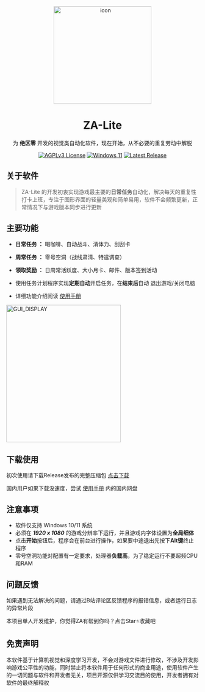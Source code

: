 





<div align="center">
<img width="256" height="256" alt="icon" src="https://github.com/user-attachments/assets/579dcd01-c68a-420f-8a15-e1269bf12f57" />
  <h1>ZA-Lite  </h1>
  
  为 <b>绝区零</b> 开发的视觉类自动化软件，现在开始，从不必要的重复劳动中解脱
 <br>
 
 [![AGPLv3 License](https://img.shields.io/badge/License-AGPL%20v3-blue.svg)](https://www.gnu.org/licenses/agpl-3.0) [![Windows 11](https://img.shields.io/badge/OS-Windows-0078D4?logo=windows&logoColor=white)](https://www.microsoft.com/windows)  [![Latest Release](https://img.shields.io/github/v/release/GelonStark/ZA-Lite?include_prereleases&sort=semver)](https://github.com/GelonStark/ZA-Lite/releases)
  

</div>

 ## 关于软件
 >ZA-Lite 的开发初衷实现游戏最主要的**日常任务**自动化，解决每天的重复性打卡上班，专注于图形界面的轻量美观和简单易用，软件不会频繁更新，正常情况下与游戏版本同步进行更新

## 主要功能

- **日常任务 ：** 喝咖啡、自动战斗、清体力、刮刮卡
- **周常任务 ：** 零号空洞（战线肃清、特遣调查）
- **领取奖励 ：** 日周常活跃度、大小月卡、邮件、版本签到活动
- 使用任务计划程序实现**定期自动**开启任务，在**结束后**自动 退出游戏/关闭电脑

-    详细功能介绍阅读 <a href=https://www.yuque.com/gelonstark/kb/za>使用手册</a>  <br>


 <img width="300" height="360" alt="GUI_DISPLAY" src="https://github.com/user-attachments/assets/03d9eee5-8e93-4b43-8175-9f20639cde50" />

 
 
 ## 下载使用

 初次使用请下载Release发布的完整压缩包 <a href=https://www.github.com/GelonStark/ZA-Lite/releases/latest>点击下载</a> 
 
 国内用户如果下载没速度，尝试 <a href=https://www.yuque.com/gelonstark/kb/za>使用手册</a>  内的国内网盘

 

 
## 注意事项
- 软件仅支持 Windows 10/11 系统
- 必须在 ***1920 x 1080*** 的游戏分辨率下运行，并且游戏内字体设置为**全局细体** 
- 点击**开始**按钮后，程序会在前台进行操作，如果要中途退出先按下**Alt键**终止程序
- 零号空洞功能对配置有一定要求，处理器**负载高**，为了稳定运行不要超频CPU和RAM

## 问题反馈
如果遇到无法解决的问题，请通过B站评论区反馈程序的报错信息，或者运行日志的异常片段

本项目单人开发维护，你觉得ZA有帮到你吗？点击Star⭐收藏吧

## 免责声明
本软件基于计算机视觉和深度学习开发，不会对游戏文件进行修改，不涉及开发影响游戏公平性的功能，同时禁止将本软件用于任何形式的商业用途，使用软件产生的一切问题与软件和开发者无关，项目开源仅供学习交流目的使用，开发者拥有对软件的最终解释权


